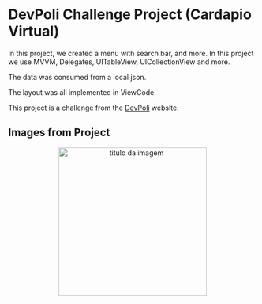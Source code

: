 
# DevPoli Challenge Project (Cardapio Virtual)

In this project, we created a menu with search bar, and more. In this project we use MVVM, Delegates, UITableView, UICollectionView and more.

The data was consumed from a local json.

The layout was all implemented in ViewCode.

This project is a challenge from the [DevPoli](https://www.devpoli.com/challenges/cardapio-virtual) website.

## Images from Project

<div align="center">
    <img width="300" title="titulo da imagem" src="https://media1.giphy.com/media/v1.Y2lkPTc5MGI3NjExMTlzd2F3M3dzbGttbHZ1Y3lpcTY3Znoxa3hpbnd6M2c1OHBscXJqaSZlcD12MV9pbnRlcm5hbF9naWZfYnlfaWQmY3Q9Zw/ybhDcjk0sUqmwq84oP/giphy.gif">



